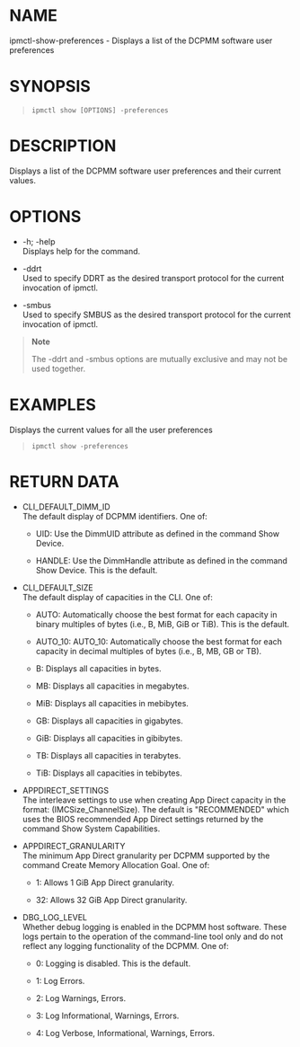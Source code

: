 # NAME

ipmctl-show-preferences - Displays a list of the DCPMM software user
preferences

# SYNOPSIS

> 
> 
>     ipmctl show [OPTIONS] -preferences

# DESCRIPTION

Displays a list of the DCPMM software user preferences and their current
values.

# OPTIONS

  - \-h; -help  
    Displays help for the command.

  - \-ddrt  
    Used to specify DDRT as the desired transport protocol for the
    current invocation of ipmctl.

  - \-smbus  
    Used to specify SMBUS as the desired transport protocol for the
    current invocation of ipmctl.

> **Note**
> 
> The -ddrt and -smbus options are mutually exclusive and may not be
> used together.

# EXAMPLES

Displays the current values for all the user preferences

> 
> 
>     ipmctl show -preferences

# RETURN DATA

  - CLI\_DEFAULT\_DIMM\_ID  
    The default display of DCPMM identifiers. One of:
    
      - UID: Use the DimmUID attribute as defined in the command Show
        Device.
    
      - HANDLE: Use the DimmHandle attribute as defined in the command
        Show Device. This is the default.

  - CLI\_DEFAULT\_SIZE  
    The default display of capacities in the CLI. One of:
    
      - AUTO: Automatically choose the best format for each capacity in
        binary multiples of bytes (i.e., B, MiB, GiB or TiB). This is
        the default.
    
      - AUTO\_10: AUTO\_10: Automatically choose the best format for
        each capacity in decimal multiples of bytes (i.e., B, MB, GB or
        TB).
    
      - B: Displays all capacities in bytes.
    
      - MB: Displays all capacities in megabytes.
    
      - MiB: Displays all capacities in mebibytes.
    
      - GB: Displays all capacities in gigabytes.
    
      - GiB: Displays all capacities in gibibytes.
    
      - TB: Displays all capacities in terabytes.
    
      - TiB: Displays all capacities in tebibytes.

  - APPDIRECT\_SETTINGS  
    The interleave settings to use when creating App Direct capacity in
    the format: (IMCSize\_ChannelSize). The default is "RECOMMENDED"
    which uses the BIOS recommended App Direct settings returned by the
    command Show System Capabilities.

  - APPDIRECT\_GRANULARITY  
    The minimum App Direct granularity per DCPMM supported by the
    command Create Memory Allocation Goal. One of:
    
      - 1: Allows 1 GiB App Direct granularity.
    
      - 32: Allows 32 GiB App Direct granularity.

  - DBG\_LOG\_LEVEL  
    Whether debug logging is enabled in the DCPMM host software. These
    logs pertain to the operation of the command-line tool only and do
    not reflect any logging functionality of the DCPMM. One of:
    
      - 0: Logging is disabled. This is the default.
    
      - 1: Log Errors.
    
      - 2: Log Warnings, Errors.
    
      - 3: Log Informational, Warnings, Errors.
    
      - 4: Log Verbose, Informational, Warnings, Errors.
